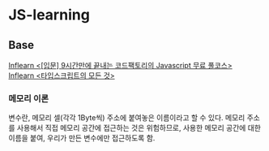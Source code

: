 # JS-learning
## Base
[Inflearn <[입문] 9시간만에 끝내는 코드팩토리의 Javascript 무료 풀코스>](https://inf.run/xNcEg)    
[Inflearn <타입스크립트의 모든 것>](https://www.inflearn.com/course/%ED%83%80%EC%9E%85%EC%8A%A4%ED%81%AC%EB%A6%BD%ED%8A%B8-%EA%B8%B0%EC%B4%88%EB%B6%80%ED%84%B0-%EC%9D%91%EC%9A%A9%EA%B9%8C%EC%A7%80/dashboard)

### 메모리 이론
변수란, 메모리 셀(각각 1Byte씩) 주소에 붙여놓은 이름이라고 할 수 있다.
메모리 주소를 사용해서 직접 메모리 공간에 접근하는 것은 위험하므로,
사용한 메모리 공간에 대한 이름을 붙여, 우리가 만든 변수에만 접근하도록 함.
